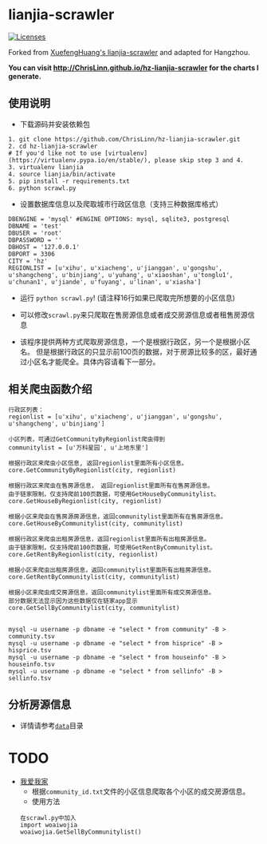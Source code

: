 # lianjia-scrawler
[![Licenses](https://img.shields.io/badge/license-bsd-orange.svg)](https://opensource.org/licenses/BSD-3-Clause)

Forked from [XuefengHuang's lianjia-scrawler](https://github.com/XuefengHuang/lianjia-scrawler) and adapted for Hangzhou.

__You can visit http://ChrisLinn.github.io/hz-lianjia-scrawler for the charts I generate.__

## 使用说明
+ 下载源码并安装依赖包
```
1. git clone https://github.com/ChrisLinn/hz-lianjia-scrawler.git
2. cd hz-lianjia-scrawler
# If you'd like not to use [virtualenv](https://virtualenv.pypa.io/en/stable/), please skip step 3 and 4.
3. virtualenv lianjia
4. source lianjia/bin/activate
5. pip install -r requirements.txt
6. python scrawl.py
```

+ 设置数据库信息以及爬取城市行政区信息（支持三种数据库格式）
```
DBENGINE = 'mysql' #ENGINE OPTIONS: mysql, sqlite3, postgresql
DBNAME = 'test'
DBUSER = 'root'
DBPASSWORD = ''
DBHOST = '127.0.0.1'
DBPORT = 3306
CITY = 'hz'
REGIONLIST = [u'xihu', u'xiacheng', u'jianggan', u'gongshu', u'shangcheng', u'binjiang', u'yuhang', u'xiaoshan', u'tonglu1', u'chunan1', u'jiande', u'fuyang', u'linan', u'xiasha']
```

+ 运行 `python scrawl.py`! (请注释16行如果已爬取完所想要的小区信息)

+ 可以修改`scrawl.py`来只爬取在售房源信息或者成交房源信息或者租售房源信息

+ 该程序提供两种方式爬取房源信息，一个是根据行政区，另一个是根据小区名。 但是根据行政区的只显示前100页的数据，对于房源比较多的区，最好通过小区名才能爬全。具体内容请看下一部分。


## 相关爬虫函数介绍
```
行政区列表：
regionlist = [u'xihu', u'xiacheng', u'jianggan', u'gongshu', u'shangcheng', u'binjiang']

小区列表，可通过GetCommunityByRegionlist爬虫得到
communitylist = [u'万科星园', u'上地东里']

根据行政区来爬虫小区信息, 返回regionlist里面所有小区信息。
core.GetCommunityByRegionlist(city, regionlist)

根据行政区来爬虫在售房源信息， 返回regionlist里面所有在售房源信息。
由于链家限制，仅支持爬前100页数据，可使用GetHouseByCommunitylist。
core.GetHouseByRegionlist(city, regionlist)

根据小区来爬虫在售房源房源信息，返回communitylist里面所有在售房源信息。
core.GetHouseByCommunitylist(city, communitylist)

根据行政区来爬虫出租房源信息，返回regionlist里面所有出租房源信息。
由于链家限制，仅支持爬前100页数据，可使用GetRentByCommunitylist。
core.GetRentByRegionlist(city, regionlist)

根据小区来爬虫出租房源信息，返回communitylist里面所有出租房源信息。
core.GetRentByCommunitylist(city, communitylist)

根据小区来爬虫成交房源信息，返回communitylist里面所有成交房源信息。
部分数据无法显示因为这些数据仅在链家app显示
core.GetSellByCommunitylist(city, communitylist)

```

##
```
mysql -u username -p dbname -e "select * from community" -B > community.tsv
mysql -u username -p dbname -e "select * from hisprice" -B > hisprice.tsv
mysql -u username -p dbname -e "select * from houseinfo" -B > houseinfo.tsv
mysql -u username -p dbname -e "select * from sellinfo" -B > sellinfo.tsv
```

## 分析房源信息
+ 详情请参考[`data`](https://github.com/ChrisLinn/hz-lianjia-scrawler/blob/master/data/lianjia.ipynb)目录

# TODO
+ [我爱我家](https://hz.5i5j.com/)
    * 根据`community_id.txt`文件的小区信息爬取各个小区的成交房源信息。
    + 使用方法
    ```
    在scrawl.py中加入
    import woaiwojia
    woaiwojia.GetSellByCommunitylist()
    ```

